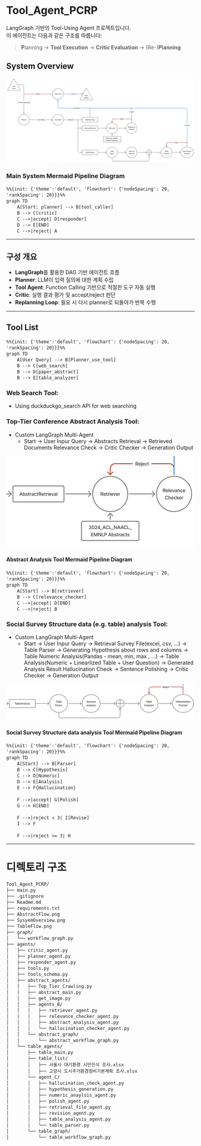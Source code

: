 # Tool_Agent_PCRP

LangGraph 기반의 Tool-Using Agent 프로젝트입니다.  
이 에이전트는 다음과 같은 구조를 따릅니다:

> **P**lanning → **Tool Execution** → **Critic Evaluation** → (Re-)**Planning**
## System Overview

![System Overview](SystemOverview.png)

### Main System Mermaid Pipeline Diagram
```mermaid
%%{init: {'theme':'default', 'flowchart': {'nodeSpacing': 20, 'rankSpacing': 20}}}%%
graph TD
    A[Start: planner] --> B[tool_caller]
    B --> C[critic]
    C -->|accept| D[responder]
    D --> E[END]
    C -->|reject| A
```

---

## 구성 개요

- **LangGraph**를 활용한 DAG 기반 에이전트 흐름
- **Planner**: LLM이 입력 질의에 대한 계획 수립
- **Tool Agent**: Function Calling 기반으로 적절한 도구 자동 실행
- **Critic**: 실행 결과 평가 및 accept/reject 판단
- **Replanning Loop**: 필요 시 다시 planner로 되돌아가 반복 수행

---

## Tool List

```mermaid
%%{init: {'theme':'default', 'flowchart': {'nodeSpacing': 20, 'rankSpacing': 20}}}%%
graph TD
    A[User Query] --> B[Planner_use_tool]
    B --> C[web_search]
    B --> D[paper_abstract]
    B --> E[table_analyzer]
```

### Web Search Tool:
- Using duckduckgo_search API for web searching
    

### Top-Tier Conference Abstract Analysis Tool: 
- Custom LangGraph Multi-Agent
    - Start → User Inpur Query → Abstracts Retrieval → Retrieved Documents Relevance Check → Critic Checker → Generation Output

![Abstract Analysis Tool Overview](AbstractFlow.png)

#### Abstract Analysis Tool Mermaid Pipeline Diagram
```mermaid
%%{init: {'theme':'default', 'flowchart': {'nodeSpacing': 20, 'rankSpacing': 20}}}%%
graph TD
    A[Start] --> B[retriever]
    B --> C[relevance_checker]
    C -->|accept| D[END]
    C -->|reject| B
```

### Social Survey Structure data (e.g. table) analysis Tool: 
- Custom LangGraph Multi-Agent
    - Start → User Inpur Query → Retrieval Survey File(excel, csv, ...) → Table Parser → Generating Hypothesis about rows and columns → Table Numeric Analysis(Pandas - mean, min, max , ...) → Table Analysis(Numeric + Linearlized Table + User Question) → Generated Analysis Result Hallucination Check → Sentence Polishing → Critic Checker → Generation Output

![Social Survey Analysis Tool Overview](TableFlow.png)

#### Social Survey Structure data analysis Tool Mermaid Pipeline Diagram

```mermaid
%%{init: {'theme':'default', 'flowchart': {'nodeSpacing': 20, 'rankSpacing': 20}}}%%
graph TD
    A[Start] --> B[Parser]
    B --> C[Hypothesis]
    C --> D[Numeric]
    D --> E[Analysis]
    E --> F{Hallucination}

    F -->|accept| G[Polish]
    G --> H[END]

    F -->|reject < 3| I[Revise]
    I --> F

    F -->|reject >= 3| H
```
---


# 디렉토리 구조
```plaintext
Tool_Agent_PCRP/   
├── main.py  
├── .gitignore  
├── Readme.md  
├── requirements.txt  
├── AbstractFlow.png  
├── SysyemOverview.png  
├── TableFlow.png  
├── graph/  
│   └── workflow_graph.py  
├── agents/  
│   ├── critic_agent.py  
│   ├── planner_agent.py  
│   ├── responder_agent.py  
│   ├── tools.py  
│   ├── tools_schema.py  
│   ├── abstract_agents/  
│   │   ├── Top_Tier_Crawling.py  
│   │   ├── abstract_main.py  
│   │   ├── get_image.py  
│   │   ├── agents_B/  
│   │   │   ├── retriever_agent.py  
│   │   │   ├── relevance_checker_agent.py  
│   │   │   ├── abstract_analysis_agent.py  
│   │   │   └── hallucination_checker_agent.py  
│   │   └── abstract_graph/  
│   │       └── abstract_workflow_graph.py  
│   └── table_agents/  
│       ├── table_main.py  
│       ├── table_list/  
│       │   ├── 서울시 대기환경 시민인식 조사.xlsx  
│       │   ├── 고양시 도시주거환경정비기본계획 조사.xlsx  
│       └── agent_C/  
│       │   ├── hallucination_check_agent.py  
│       │   ├── hypothesis_generation.py  
│       │   ├── numeric_anaylsis_agent.py  
│       │   ├── polish_agent.py  
│       │   ├── retrieval_file_agent.py  
│       │   ├── revision_agent.py  
│       │   ├── table_analysis_agent.py  
│       │   └── table_parser.py  
│       └── table_graph/  
│           └── table_workflow_graph.py  
```
